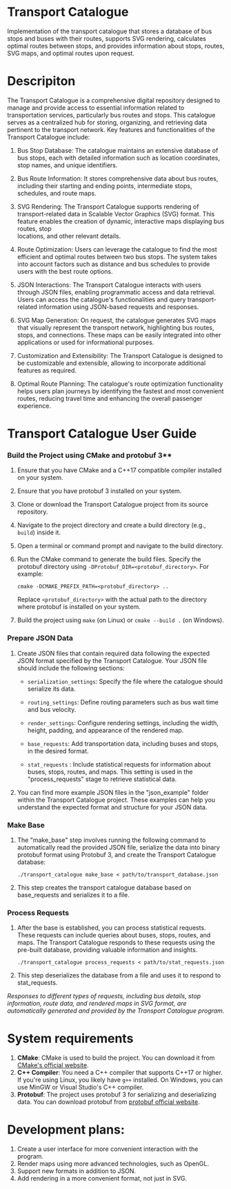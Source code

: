 # Transport Catalogue
Implementation of the transport catalogue that stores a database of bus stops and buses with their routes, supports SVG rendering, calculates optimal routes between stops, and provides information about stops, routes, SVG maps, and optimal routes upon request.
# Descripiton
The Transport Catalogue is a comprehensive digital repository designed to manage and provide access to essential information related to transportation services, particularly bus routes and stops. This catalogue serves as a centralized hub for storing, organizing, and retrieving data pertinent to the transport network. Key features and functionalities of the Transport Catalogue include:

1. Bus Stop Database: The catalogue maintains an extensive database of bus stops, each with detailed information such as location coordinates, stop names, and unique identifiers.

2. Bus Route Information: It stores comprehensive data about bus routes, including their starting and ending points, intermediate stops, schedules, and route maps.

3. SVG Rendering: The Transport Catalogue supports rendering of transport-related data in Scalable Vector Graphics (SVG) format. This feature enables the creation of dynamic, interactive maps displaying bus routes, stop   
   locations, and other relevant details.

4. Route Optimization: Users can leverage the catalogue to find the most efficient and optimal routes between two bus stops. The system takes into account factors such as distance and bus schedules to 
   provide users with the best route options.

5. JSON Interactions: The Transport Catalogue interacts with users through JSON files, enabling programmatic access and data retrieval. Users can access the catalogue's functionalities and query transport-related 
   information using JSON-based requests and responses.

6. SVG Map Generation: On request, the catalogue generates SVG maps that visually represent the transport network, highlighting bus routes, stops, and connections. These maps can be easily integrated into other 
   applications or used for informational purposes.

7. Customization and Extensibility: The Transport Catalogue is designed to be customizable and extensible, allowing to incorporate 
   additional features as required.

8. Optimal Route Planning: The catalogue's route optimization functionality helps users plan journeys by identifying the fastest and most convenient routes, reducing travel time and enhancing the overall passenger 
   experience.

# Transport Catalogue User Guide

### Build the Project using CMake and protobuf 3**

1. Ensure that you have CMake and a C++17 compatible compiler installed on your system.

2. Ensure that you have protobuf 3 installed on your system.

3. Clone or download the Transport Catalogue project from its source repository.

4. Navigate to the project directory and create a build directory (e.g., `build`) inside it.

5. Open a terminal or command prompt and navigate to the build directory.

6. Run the CMake command to generate the build files. Specify the protobuf directory using `-DProtobuf_DIR=<protobuf_directory>`. For example:

   ```
   cmake -DCMAKE_PREFIX_PATH=<protobuf_directory> ..
   ```

   Replace `<protobuf_directory>` with the actual path to the directory where protobuf is installed on your system.

7. Build the project using `make` (on Linux) or `cmake --build .` (on Windows).

### Prepare JSON Data

1. Create JSON files that contain required data following the expected JSON format specified by the Transport Catalogue. Your JSON file should include the following sections:

   - `serialization_settings`: Specify the file where the catalogue should serialize its data.

   - `routing_settings`: Define routing parameters such as bus wait time and bus velocity.

   - `render_settings`: Configure rendering settings, including the width, height, padding, and appearance of the rendered map.

   - `base_requests`: Add transportation data, including buses and stops, in the desired format.
     
   - `stat_requests` : Include statistical requests for information about buses, stops, routes, and maps. This setting is used in the "process_requests" stage to retrieve statistical data.

2. You can find more example JSON files in the "json_example" folder within the Transport Catalogue project. These examples can help you understand the expected format and structure for your JSON data.

### Make Base

1. The "make_base" step involves running the following command to automatically read the provided JSON file, serialize the data into binary protobuf format using Protobuf 3, and create the Transport Catalogue database:

   ```shell
   ./transport_catalogue make_base < path/to/transport_database.json
   ```
2. This step creates the transport catalogue database based on base_requests and serializes it to a file.
   
### Process Requests

1. After the base is established, you can process statistical requests. These requests can include queries about buses, stops, routes, and maps. The Transport Catalogue responds to these requests using the pre-built database, providing valuable information and insights.

   ```shell
   ./transport_catalogue process_requests < path/to/stat_requests.json
   ```
2. This step deserializes the database from a file and uses it to respond to stat_requests.

*Responses to different types of requests, including bus details, stop information, route data, and rendered maps in SVG format, are automatically generated and provided by the Transport Catalogue program.*

# System requirements
1. **CMake**: CMake is used to build the project. You can download it from [CMake's official website](https://cmake.org/download/).
2. **C++ Compiler**: You need a C++ compiler that supports C++17 or higher. If you're using Linux, you likely have `g++` installed. On Windows, you can use MinGW or Visual Studio's C++ compiler.
3. **Protobuf**: The project uses protobuf 3 for serializing and deserializing data. You can download protobuf from [protobuf official website](https://protobuf.dev/).
# Development plans:
1. Create a user interface for more convenient interaction with the program. 
2. Render maps using more advanced technologies, such as OpenGL.
3. Support new formats in addition to JSON.
4. Add rendering in a more convenient format, not just in SVG.
